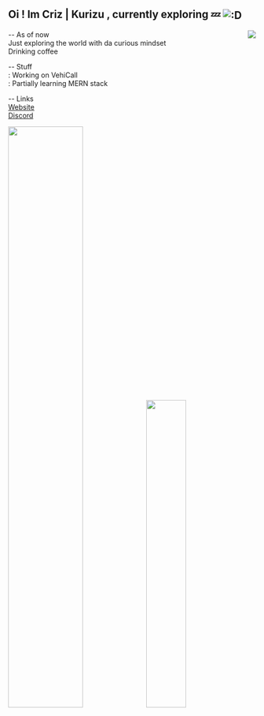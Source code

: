 Oi ! Im Criz | Kurizu , currently exploring 💤
<img align="center" src="https://media.discordapp.net/attachments/663186474933420042/917625272147275826/dance.gif" alt=":D" />
---

<a href="https://api-breeze.herokuapp.com/api/compact/784141856426033233">
  <img src="https://breeze-api.kurizu.repl.co/api/compact/784141856426033233?banner=https://staticg.sportskeeda.com/editor/2022/10/72d24-16655552144135-1920.jpg" align="right" />
</a>

-- As of now <br>
Just exploring the world with da curious mindset <br>
Drinking coffee <br>

-- Stuff <br>
: Working on VehiCall <br>
: Partially learning MERN stack <br>

-- Links <br>
[Website](https://kurizu.vercel.app/) <br>
[Discord](https://discord.gg/VcMPV8vc2x)

<div>
  <img src="https://github-readme-stats.vercel.app/api?username=crizmo&theme=github_dark&show_icons=true&count_private=true" style="width:55%;" />
  <img src="https://github-readme-stats.vercel.app/api/top-langs/?username=crizmo&layout=compact&hide=html&theme=github_dark&langs_count=8" style="width:40%;" />
</div>

<!---
[Github Stats](https://github-readme-stats.vercel.app/api?username=crizmo&show_icons=true&theme=tokyonight)
-->
